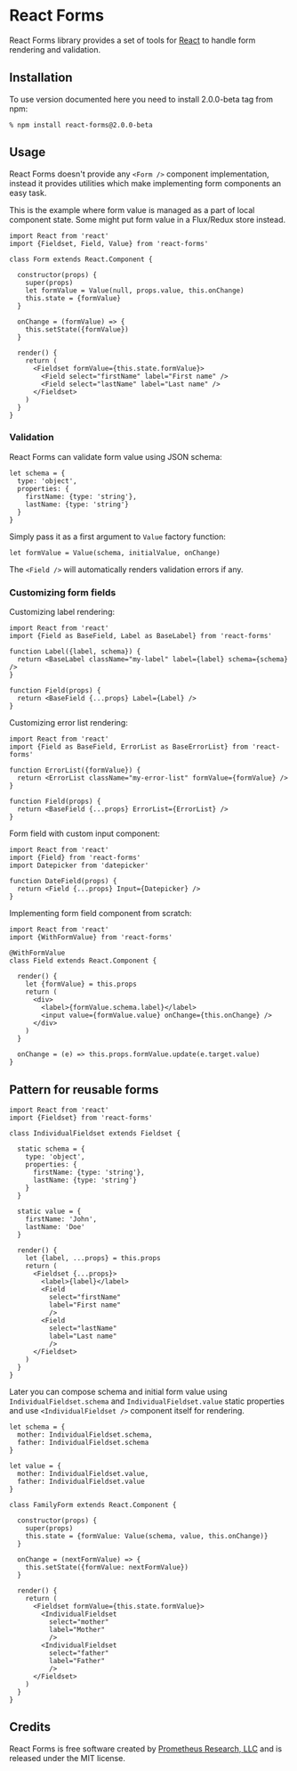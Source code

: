 React Forms
===========

React Forms library provides a set of tools for [React][] to handle form
rendering and validation.

## Installation

To use version documented here you need to install 2.0.0-beta tag from npm:

    % npm install react-forms@2.0.0-beta

## Usage

React Forms doesn't provide any `<Form />` component implementation, instead it
provides utilities which make implementing form components an easy task.

This is the example where form value is managed as a part of local component
state. Some might put form value in a Flux/Redux store instead.

    import React from 'react'
    import {Fieldset, Field, Value} from 'react-forms'

    class Form extends React.Component {

      constructor(props) {
        super(props)
        let formValue = Value(null, props.value, this.onChange)
        this.state = {formValue}
      }

      onChange = (formValue) => {
        this.setState({formValue})
      }

      render() {
        return (
          <Fieldset formValue={this.state.formValue}>
            <Field select="firstName" label="First name" />
            <Field select="lastName" label="Last name" />
          </Fieldset>
        )
      }
    }

### Validation

React Forms can validate form value using JSON schema:

    let schema = {
      type: 'object',
      properties: {
        firstName: {type: 'string'},
        lastName: {type: 'string'}
      }
    }

Simply pass it as a first argument to `Value` factory function:

    let formValue = Value(schema, initialValue, onChange)

The `<Field />` will automatically renders validation errors if any.

### Customizing form fields

Customizing label rendering:

    import React from 'react'
    import {Field as BaseField, Label as BaseLabel} from 'react-forms'

    function Label({label, schema}) {
      return <BaseLabel className="my-label" label={label} schema={schema} />
    }

    function Field(props) {
      return <BaseField {...props} Label={Label} />
    }

Customizing error list rendering:

    import React from 'react'
    import {Field as BaseField, ErrorList as BaseErrorList} from 'react-forms'

    function ErrorList({formValue}) {
      return <ErrorList className="my-error-list" formValue={formValue} />
    }

    function Field(props) {
      return <BaseField {...props} ErrorList={ErrorList} />
    }

Form field with custom input component:

    import React from 'react'
    import {Field} from 'react-forms'
    import Datepicker from 'datepicker'

    function DateField(props) {
      return <Field {...props} Input={Datepicker} />
    }

Implementing form field component from scratch:

    import React from 'react'
    import {WithFormValue} from 'react-forms'

    @WithFormValue
    class Field extends React.Component {

      render() {
        let {formValue} = this.props
        return (
          <div>
            <label>{formValue.schema.label}</label>
            <input value={formValue.value} onChange={this.onChange} />
          </div>
        )
      }

      onChange = (e) => this.props.formValue.update(e.target.value)
    }

## Pattern for reusable forms

    import React from 'react'
    import {Fieldset} from 'react-forms'

    class IndividualFieldset extends Fieldset {

      static schema = {
        type: 'object',
        properties: {
          firstName: {type: 'string'},
          lastName: {type: 'string'}
        }
      }

      static value = {
        firstName: 'John',
        lastName: 'Doe'
      }

      render() {
        let {label, ...props} = this.props
        return (
          <Fieldset {...props}>
            <label>{label}</label>
            <Field
              select="firstName"
              label="First name"
              />
            <Field
              select="lastName"
              label="Last name"
              />
          </Fieldset>
        )
      }
    }

Later you can compose schema and initial form value using `IndividualFieldset.schema`
and `IndividualFieldset.value` static properties and use `<IndividualFieldset />` component
itself for rendering.

    let schema = {
      mother: IndividualFieldset.schema,
      father: IndividualFieldset.schema
    }

    let value = {
      mother: IndividualFieldset.value,
      father: IndividualFieldset.value
    }

    class FamilyForm extends React.Component {

      constructor(props) {
        super(props)
        this.state = {formValue: Value(schema, value, this.onChange)}
      }

      onChange = (nextFormValue) => {
        this.setState({formValue: nextFormValue})
      }

      render() {
        return (
          <Fieldset formValue={this.state.formValue}>
            <IndividualFieldset
              select="mother"
              label="Mother"
              />
            <IndividualFieldset
              select="father"
              label="Father"
              />
          </Fieldset>
        )
      }
    }

## Credits

React Forms is free software created by [Prometheus Research, LLC][] and is
released under the MIT license.

[React]: http://facebook.github.io/react/
[Prometheus Research, LLC]: http://prometheusresearch.com
